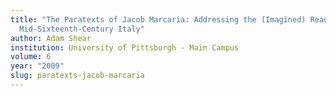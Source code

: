 ```yaml
---
title: "The Paratexts of Jacob Marcaria: Addressing the (Imagined) Reader in
  Mid-Sixteenth-Century Italy"
author: Adam Shear
institution: University of Pittsburgh - Main Campus
volume: 6
year: "2009"
slug: paratexts-jacob-marcaria
---
```

